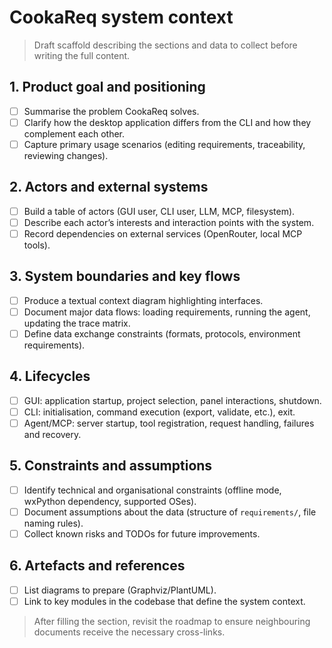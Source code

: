 # CookaReq system context

> Draft scaffold describing the sections and data to collect before writing the full content.

## 1. Product goal and positioning
- [ ] Summarise the problem CookaReq solves.
- [ ] Clarify how the desktop application differs from the CLI and how they complement each other.
- [ ] Capture primary usage scenarios (editing requirements, traceability, reviewing changes).

## 2. Actors and external systems
- [ ] Build a table of actors (GUI user, CLI user, LLM, MCP, filesystem).
- [ ] Describe each actor’s interests and interaction points with the system.
- [ ] Record dependencies on external services (OpenRouter, local MCP tools).

## 3. System boundaries and key flows
- [ ] Produce a textual context diagram highlighting interfaces.
- [ ] Document major data flows: loading requirements, running the agent, updating the trace matrix.
- [ ] Define data exchange constraints (formats, protocols, environment requirements).

## 4. Lifecycles
- [ ] GUI: application startup, project selection, panel interactions, shutdown.
- [ ] CLI: initialisation, command execution (export, validate, etc.), exit.
- [ ] Agent/MCP: server startup, tool registration, request handling, failures and recovery.

## 5. Constraints and assumptions
- [ ] Identify technical and organisational constraints (offline mode, wxPython dependency, supported OSes).
- [ ] Document assumptions about the data (structure of `requirements/`, file naming rules).
- [ ] Collect known risks and TODOs for future improvements.

## 6. Artefacts and references
- [ ] List diagrams to prepare (Graphviz/PlantUML).
- [ ] Link to key modules in the codebase that define the system context.

> After filling the section, revisit the roadmap to ensure neighbouring documents receive the necessary cross-links.

